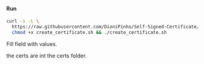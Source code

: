 #### Run

```bash
curl -s -L \
  https://raw.githubusercontent.com/DioniPinho/Self-Signed-Certificate/master/create_certificate.sh -O | \
  chmod +x create_certificate.sh && ./create_certificate.sh

```

Fill field with values.

the certs are int the certs folder.
